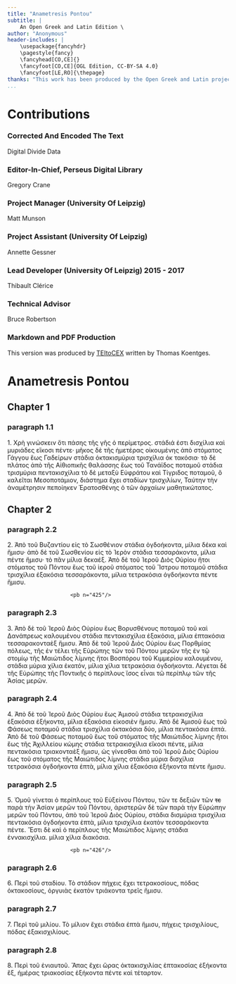 ```yaml
---
title: "Anametresis Pontou"
subtitle: |
	An Open Greek and Latin Edition \ 
author: "Anonymous"
header-includes: | 
	\usepackage{fancyhdr}
	\pagestyle{fancy}
	\fancyhead[CO,CE]{}
	\fancyfoot[CO,CE]{OGL Edition, CC-BY-SA 4.0}
	\fancyfoot[LE,RO]{\thepage}
thanks: "This work has been produced by the Open Greek and Latin project through the help of volunteers. See contributions for details."
...
```


# Contributions


### Corrected And Encoded The Text

Digital Divide Data  
  
### Editor-In-Chief, Perseus Digital Library

Gregory Crane  
  
### Project Manager (University Of Leipzig)

Matt Munson  
  
### Project Assistant (University Of Leipzig)

Annette Gessner  
  
### Lead Developer (University Of Leipzig) 2015 - 2017

Thibault Clérice  
  
### Technical Advisor

Bruce Robertson  
  
### Markdown and PDF Production

This version was produced by [TEItoCEX](https://github.com/ThomasK81/TEItoCEX) written by Thomas Koentges.

# Anametresis Pontou

## Chapter 1

### paragraph 1.1

<p>1. Χρὴ γινώσκειν ὅτι πάσης τῆς γῆς ὁ περίμετρος.
                        στάδιά ἐστι δισχίλια καὶ μυριάδες εἴκοσι πέντε· μῆκος
                        δὲ τῆς ἡμετέρας οἰκουμένης ἀπὸ στόματος Γάγγου ἕως
                        Γαδείρων στάδια ὀκτακισμύρια τρισχίλια ὀκ τακόσια·
                        <lb n="5"/> τὸ δὲ πλάτος ἀπὸ τῆς Αἰθιοπικῆς θαλάσσης ἕως τοῦ
                        Τανάϊδος ποταμοῦ στάδια τρισμύρια πεντακισχίλια
                        τὸ δὲ μεταξὺ Εὐφράτου καὶ Τίγριδος ποταμοῦ, ὃ καλεῖται
                        Μεσοποτάμιον, διάστημα ἔχει σταδίων τρισχιλίων,
                        Ταύτην τὴν ἀναμέτρησιν πεποίηκεν Ἐρατοσθένης
                        <lb n="10"/> ὁ τῶν ἀρχαίων μαθητικώτατος.</p>

## Chapter 2

### paragraph 2.2

<p>2. Ἀπὸ τοῦ Βυζαντίου εἰς τὸ Σωσθένιον στάδια
                            ὀγδοήκοντα, μίλια δέκα καὶ ἥμισυ· ἀπὸ δὲ τοῦ Σωσθενίου
                            εἰς τὸ Ἱερὸν στάδια τεσσαράκοντα, μίλια πέντε
                            ἥμισυ· τὸ πᾶν μίλια δεκαέξ. Ἀπὸ δὲ τοῦ Ἱεροῦ Διὸς
                            <lb n="15"/> Οὐρίου ἤτοι στόματος τοῦ Πόντου ἕως τοῦ ἱεροῦ στόματος
                            τοῦ Ἴστρου ποταμοῦ στάδια τρισχίλια ἑξακόσια
                            τεσσαράκοντα, μίλια τετρακόσια ὀγδοήκοντα πέντε ἥμισυ.</p>
                        
                        <pb n="425"/>

### paragraph 2.3

<p>3. Ἀπὸ δὲ τοῦ Ἱεροῦ Διὸς Οὐρίου ἕως Βορυσθένους
                            ποταμοῦ τοῦ καὶ Δανάπρεως καλουμένου στάδια πεντακισχίλια
                            ἑξακόσια, μίλια ἑπτακόσια τεσσαρακονταὲξ
                            ἥμισυ. Ἀπὸ δὲ τοῦ Ἱεροῦ Διὸς Οὐρίου ἕως Πορθμίας
                            <lb n="5"/> πόλεως, τῆς ἐν τέλει τῆς Εὐρώπης τῶν τοῦ Πόντου μερῶν
                            <supplied reason="omitted">τῆς ἐν τῷ στομίῳ</supplied> τῆς Μαιώτιδος λίμνης ἤτοι
                            Βοσπόρου τοῦ Κιμμερίου καλουμένου, στάδια <supplied reason="omitted">μύρια</supplied>
                            χίλια ἑκατόν, μίλια <supplied reason="omitted">χίλια</supplied> τετρακόσια ὀγδοήκοντα.
                            Λέγεται δὲ τῆς Εὐρώπης τῆς Ποντικῆς ὁ περίπλους
                            <lb n="10"/> ἴσος εἶναι τῶ περίπλῳ τῶν τῆς Ἀσίας μερῶν.</p>

### paragraph 2.4

<p>4. Ἀπὸ δὲ τοῦ Ἱεροῦ Διὸς Οὐρίου ἕως Ἀμισοῦ
                            στάδια τετρακισχίλια ἑξακόσια ἐξήκοντα, μίλια ἑξακόσια
                            εἰκοσιὲν ἥμισυ. Ἀπὸ δὲ Ἀμισοῦ ἕως τοῦ Φάσεως
                            ποταμοῦ στάδια τρισχίλια ὀκτακόσια δύο, μίλια πεντακόσια
                            <lb n="15"/> ἑπτά. Ἀπὸ δὲ τοῦ Φάσεως ποταμοῦ ἕως τοῦ
                            στόματος τῆς Μαιώτιδος λίμνης <supplied reason="omitted">ἤτοι ἕως τῆς Ἀχιλλείου
                                κώμης στάδια τετρακισχίλια εἴκοσι πέντε, μίλια
                                πεντακόσια τριακονταὲξ ἥμισυ, ὡς γίνεσθαι ἀπὸ τοῦ
                                Ἱεροῦ Διὸς Οὐρίου ἕως τοῦ στόματος τῆς Μαιώτιδος
                                <lb n="20"/> λίμνης</supplied> στάδια <supplied reason="omitted">μύρια δισ</supplied>χίλια τετρακόσια ὀγδοήκοντα
                            ἑπτὰ, μίλια <supplied reason="omitted">χίλια</supplied> ἑξακόσια ἐξήκοντα πέντε
                            ἥμισυ.</p>

### paragraph 2.5

<p>5. Ὁμοῦ γίνεται ὁ περίπλους τοῦ Εὐξείνου Πόντου,
                            τῶν τε δεξιῶν τῶν <del>τε</del> παρὰ τὴν Ἀσίαν μερῶν τοῦ
                            <lb n="25"/> Πόντου, ἀριστερῶν δὲ τῶν παρὰ τὴν Εὐρώπην μερῶν
                            τοῦ Πόντου, ἀπὸ τοῦ Ἱεροῦ <supplied reason="omitted">Διὸς Οὐρίου, στάδια δισμύρια
                                τρισχίλια πεντακόσια ὀγδοήκοντα ἑπτὰ</supplied>, μίλια
                            τρισχίλια ἑκατὸν τεσσαράκοντα πέντε. Ἔστι δὲ
                            καὶ ὁ περίπλους τῆς Μαιώτιδος λίμνης <supplied reason="omitted">στάδια ἐννακισχίλια</supplied>.
                            <lb n="30"/> μίλια χίλια διακόσια.</p>
                        
                        <pb n="426"/>

### paragraph 2.6

<p>6. Περὶ τοῦ σταδίου. Τὸ στάδιον πήχεις ἔχει
                            τετρακοσίους, πόδας ὀκτακοσίους, ὀργυιὰς ἑκατὸν τριάκοντα
                            τρεῖς ἥμισυ.</p>

### paragraph 2.7

<p>7. Περὶ τοῦ μιλίου. Τὸ μίλιον ἔχει στάδια ἑπτὰ
                            ἥμισυ, πήχεις τρισχιλίους, πόδας ἑξακισχιλίους.</p>

### paragraph 2.8

<p>8. Περὶ τοῦ ἐνιαυτοῦ. Ἅπας ἔχει ὥρας ὀκτακισχιλίας
                            ἑπτακοσίας <supplied reason="omitted">ἐξήκοντα</supplied> ἓξ, ἡμέρας τριακοσίας
                            ἑξήκοντα πέντε καὶ τέταρτον.</p>
